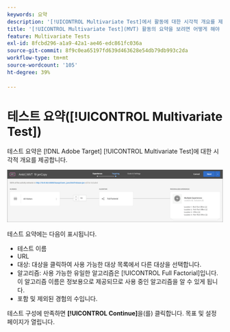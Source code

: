 ```yaml
---
keywords: 요약
description: '[!UICONTROL Multivariate Test]에서 활동에 대한 시각적 개요를 제공하는  [!DNL Adobe Target](MVT) 활동의 요약을 봅니다.'
title: '[!UICONTROL Multivariate Test]​(MVT) 활동의 요약을 보려면 어떻게 해야 합니까?'
feature: Multivariate Tests
exl-id: 8fcbd296-a1a9-42a1-ae46-edc861fc036a
source-git-commit: 8f9c0ea65197fd639d463628e54db79db993c2da
workflow-type: tm+mt
source-wordcount: '105'
ht-degree: 39%

---
```


# 테스트 요약([!UICONTROL Multivariate Test])

테스트 요약은 [!DNL Adobe Target] [!UICONTROL Multivariate Test]에 대한 시각적 개요를 제공합니다.

![테스트 요약 대화 상자](/help/main/c-activities/c-multivariate-testing/t-create-multivariate-test/assets/summary2new.png)

테스트 요약에는 다음이 표시됩니다.

* 테스트 이름
* URL
* 대상: 대상을 클릭하여 사용 가능한 대상 목록에서 다른 대상을 선택합니다.
* 알고리즘: 사용 가능한 유일한 알고리즘은 [!UICONTROL Full Factorial]입니다. 이 알고리즘 이름은 정보용으로 제공되므로 사용 중인 알고리즘을 알 수 있게 됩니다.
* 포함 및 제외된 경험의 수입니다.

테스트 구성에 만족하면 **[!UICONTROL Continue]**&#x200B;을(를) 클릭합니다. 목표 및 설정 페이지가 열립니다.
